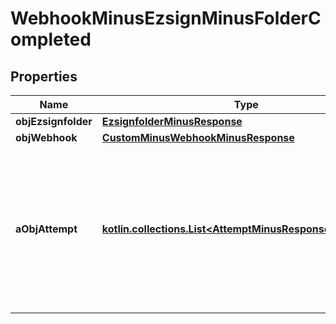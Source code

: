 
# WebhookMinusEzsignMinusFolderCompleted

## Properties
Name | Type | Description | Notes
------------ | ------------- | ------------- | -------------
**objEzsignfolder** | [**EzsignfolderMinusResponse**](EzsignfolderMinusResponse.md) |  | 
**objWebhook** | [**CustomMinusWebhookMinusResponse**](CustomMinusWebhookMinusResponse.md) |  | 
**aObjAttempt** | [**kotlin.collections.List&lt;AttemptMinusResponseCompound&gt;**](AttemptMinusResponseCompound.md) | An array containing details of previous attempts that were made to deliver the message. The array is empty if it&#39;s the first attempt. | 



